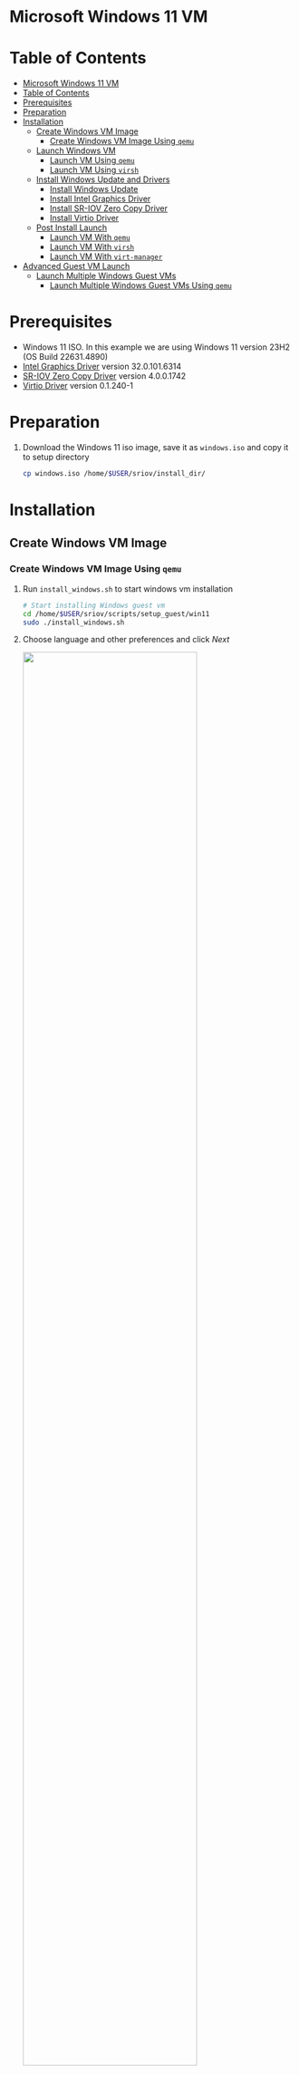 <a name="win11-vm-top"></a>

# Microsoft Windows 11 VM

<!-- TABLE OF CONTENTS -->
# Table of Contents
- [Microsoft Windows 11 VM](#microsoft-windows-11-vm)
- [Table of Contents](#table-of-contents)
- [Prerequisites](#prerequisites)
- [Preparation](#preparation)
- [Installation](#installation)
  - [Create Windows VM Image](#create-windows-vm-image)
    - [Create Windows VM Image Using `qemu`](#create-windows-vm-image-using-qemu)
  - [Launch Windows VM](#launch-windows-vm)
    - [Launch VM Using `qemu`](#launch-vm-using-qemu)
    - [Launch VM Using `virsh`](#launch-vm-using-virsh)
  - [Install Windows Update and Drivers](#install-windows-update-and-drivers)
    - [Install Windows Update](#install-windows-update)
    - [Install Intel Graphics Driver](#install-intel-graphics-driver)
    - [Install SR-IOV Zero Copy Driver](#install-sr-iov-zero-copy-driver)
    - [Install Virtio Driver](#install-virtio-driver)
  - [Post Install Launch](#post-install-launch)
    - [Launch VM With `qemu`](#launch-vm-with-qemu)
    - [Launch VM With `virsh`](#launch-vm-with-virsh)
    - [Launch VM With `virt-manager`](#launch-vm-with-virt-manager)
- [Advanced Guest VM Launch](#advanced-guest-vm-launch)
  - [Launch Multiple Windows Guest VMs](#launch-multiple-windows-guest-vms)
    - [Launch Multiple Windows Guest VMs Using `qemu`](#launch-multiple-windows-guest-vms-using-qemu)

# Prerequisites

* Windows 11 ISO. In this example we are using Windows 11 version 23H2 (OS Build 22631.4890)
* [Intel Graphics Driver](https://www.intel.com/content/www/us/en/secure/design/confidential/software-kits/kit-details.html?kitId=843233) version 32.0.101.6314
* [SR-IOV Zero Copy Driver](https://www.intel.com/content/www/us/en/download/843228/display-virtualization-drivers-for-display-virtualization-drivers-for-meteor-lake-u-h-and-meteor-lake-ps.html?cache=1734486750) version 4.0.0.1742
* [Virtio Driver](https://fedorapeople.org/groups/virt/virtio-win/direct-downloads/archive-virtio/virtio-win-0.1.240-1/virtio-win.iso) version 0.1.240-1

# Preparation

1. Download the Windows 11 iso image, save it as `windows.iso` and copy it to setup directory

    ```sh
    cp windows.iso /home/$USER/sriov/install_dir/
    ```

# Installation

## Create Windows VM Image

### Create Windows VM Image Using `qemu`

1. Run `install_windows.sh` to start windows vm installation

    ```sh
    # Start installing Windows guest vm
    cd /home/$USER/sriov/scripts/setup_guest/win11
    sudo ./install_windows.sh
    ```

2. Choose language and other preferences and click *Next*

    <img src=./media/winsetup1.png width="80%">

3. Select *Drive 0 Unallocated Space* and click *Next* and wait for Windows installation to succeed

    <img src=./media/winsetup2.png width="80%">

4. Shutdown the Windows guest

## Launch Windows VM

There are two options provided. Choose the corresponding launch method according to your installation method.

* [Option 1] Launch VM Using `qemu`
* [Option 2] Launch VM Using `virsh`

### Launch VM Using `qemu`

1. Run `start_windows.sh` to launch windows virtual machine

    ```sh
    cd /home/$USER/sriov/scripts/setup_guest/win11
    sudo ./start_windows.sh
    ```

### Launch VM Using `virsh`

1. Setup libvirt on host.

    *Note: Skip this step if it has been run before*

    ```sh
    cd /home/$USER/sriov/virsh_enable/host_setup/debian

    # load br_netfilter module
    sudo modprobe br_netfilter

    ./setup_libvirt.sh
    ```

    ```sh
    # reboot the system
    sudo reboot
    ```

2. Launch the windows vm

    ```sh
    cd /home/$USER/sriov/virsh_enable/

    # init windows guest vm
    ./guest_setup/idv.sh init windows11

    # launch vm
    sudo ./guest_setup/launch_multios.sh -f -d windows11 -g sriov windows11
    ```

## Install Windows Update and Drivers

### Install Windows Update

1. Install Windows update with the following steps:
    1) Open *Settings*
    2) Click *Windows Update*
    3) Click *Check for updates* and wait for the update to complete.
    4) Click *Pause for 1 week* to disable the automatic updates temporarily.

### Install Intel Graphics Driver

1. Download [Intel Graphics Driver](https://www.intel.com/content/www/us/en/secure/design/confidential/software-kits/kit-details.html?kitId=843233) from browser.
2. Use File Explorer to extract the zip file.
3. Navigate into the install folder and double click on `installer.exe` to launch the installer.
4. Click *Begin installation*

    <img src=./media/gfxdrvinstall.png width="80%">

5. After the installation has completed, click the *Reboot Required* button to reboot.
6. After reboot, launch the **Device Manager** to check the installation.

    <img src=./media/mr2/gfxdrv.png width="80%">

### Install SR-IOV Zero Copy Driver

1. Download [SR-IOV Zero Copy Driver](https://www.intel.com/content/www/us/en/download/843228/display-virtualization-drivers-for-display-virtualization-drivers-for-meteor-lake-u-h-and-meteor-lake-ps.html?cache=1734486750) from browser.
2. Use File Explorer to extract the zip file.
3. Search for **Windows PowerShell** and run it as an administrator.
4. Enter the following command and when prompted, enter "Y/Yes" to continue.

    ```sh
    C:\> Set-ExecutionPolicy -ExecutionPolicy AllSigned -Scope CurrentUser
    ```

5. Run the command below to install the *DVServerKMD* and *DVServerUMD* device drivers. When prompted, enter "[R] Run once" to continue.

    ```sh
    C:\> .\DVInstaller.ps1
    ```

6. Once the driver installation completes, the Windows Guest VM will reboot 
automatically.
7. After reboot, launch the **Device Manager** to check the installation.

    <img src=./media/mr2/zerocopydrv.png width="80%">

### Install Virtio Driver

1. Download [Virtio Driver](https://fedorapeople.org/groups/virt/virtio-win/direct-downloads/archive-virtio/virtio-win-0.1.240-1/virtio-win.iso) from browser.
2. Double click the iso file in File Explorer to mount it.
3. Search for **Windows PowerShell** and run it as an administrator.
4. Navigate to the folder of the extracted files.
5. Use the following command to install VIOSerial.

    ```sh
    Start-Process msiexec.exe -Wait -ArgumentList '/i ".\virtio-win-gt-x64.msi" ADDLOCAL="FE_network_driver,FE_balloon_driver,FE_pvpanic_driver,FE_qemupciserial_driver,FE_vioinput_driver,FE_viorng_driver,FE_vioscsi_driver,FE_vioserial_driver,FE_viostor_driver"'
    ```

6. Install QEMU guest agent in Windows VM.

    ```sh
    # Replace <virtio-win-is-path> in below command with the path where virtio-win iso has been mounted to in Windows VM.
    Start-Process msiexec.exe -ArgumentList '/i ".\guest-agent\qemu-ga-x86_64.msi"'
    ```

### Post Install Launch

There are three options provided. Choose the corresponding launch method according to your installation method.

*Note: Option 3 should be executed after option 2*

* [Option 1] Launch VM With `qemu`
* [Option 2] Launch VM With `virsh`
* [Option 3] Launch VM With `virt-manager`

### Launch VM With `qemu`

1. Run `start_windows.sh` to launch windows virtual machine

    ```sh
    cd /home/$USER/sriov
    sudo ./scripts/setup_guest/win11/start_windows.sh
    ```

### Launch VM With `virsh`

1. Launch the windows vm

    ```sh
    cd /home/$USER/sriov/virsh_enable/

    # init windows guest vm
    ./guest_setup/idv.sh init windows11

    # launch vm
    sudo ./guest_setup/launch_multios.sh -f -d windows11 -g sriov windows11
    ```

### Launch VM With `virt-manager`

1. Run virt-manager to launch windows virtual machine

    ```sh
    virt-manager
    ```

2. Passthrough usb device. Click *Open* button -> click *Add Hardware* and select the usb device you need -> click *Finish*

    <img src=./media/virt1.png width="80%">
    <img src=./media/virt2.png width="80%">
    <img src=./media/passthrough-usb.png width="80%">

3. Launch the windows vm. Click *Virtual Machine* -> click *Run*

# Advanced Guest VM Launch

+ Customize launch single VM

    The `start_windows.sh` script help on the host

    ```shell
    cd /home/$USER/sriov/scripts/setup_guest/win11
    sudo ./start_windows.sh -h
    ```

    Output

    ```shell
    start_windows.sh [-h] [-m] [-c] [-n] [-d] [-f] [-p] [-e] [--passthrough-pci-usb] [--passthrough-pci-udc] [--passthrough-pci-audio] [--passthrough-pci-eth] [--passthrough-pci-wifi] [--disable-kernel-irqchip] [--display] [--enable-pwr-ctrl] [--spice] [--audio]
    Options:
        -h  show this help message
        -m  specify guest memory size, eg. "-m 4G or -m 4096M"
        -c  specify guest cpu number, eg. "-c 4"
        -n  specify guest vm name, eg. "-n <guest_name>"
        -d  specify guest virtual disk image, eg. "-d /path/to/<guest_image>"
        -f  specify guest firmware OVMF variable image, eg. "-d /path/to/<ovmf_vars.fd>"
        -p  specify host forward ports, current support ssh, eg. "-p ssh=2222"
        -e  specify extra qemu cmd, eg. "-e "-monitor stdio""
        --passthrough-pci-usb passthrough USB PCI bus to guest.
        --passthrough-pci-udc passthrough USB Device Controller ie. UDC PCI bus to guest.
        --passthrough-pci-audio passthrough Audio PCI bus to guest.
        --passthrough-pci-eth passthrough Ethernet PCI bus to guest.
        --passthrough-pci-wifi passthrough WiFi PCI bus to guest.
        --disable-kernel-irqchip set kernel_irqchip=off.
        --display specify guest display connectors configuration with HPD (Hot Plug Display) feature,
                  eg. "--display full-screen,connectors.0=HDMI-1,connectors.1=DP-1"
                sub-param: max-outputs=[number of displays], set the max number of displays for guest vm, eg. "max-outputs=2"
                sub-param: full-screen, switch the guest vm display to full-screen mode.
                sub-param: show-fps, show fps info on the guest vm primary display.
                sub-param: connectors.[index]=[connector name], assign a connected display connector to guest vm.
                sub-param: extend-abs-mode, enable extend absolute mode across all monitors.
                sub-param: disable-host-input, disallow host\'s HID devices to control the guest.
        --enable-pwr-ctrl option allow guest power control from host via qga socket.
        --spice enable SPICE feature with sub-parameters,
                  eg. "--spice display=egl-headless,port=3002,disable-ticketing=on,spice-audio=on,usb-redir=1"
                sub-param: display=[display mode], set display mode, eg. "display=egl-headless"
                sub-param: port=[spice port], assign spice port, eg. "port=3002"
                sub-param: disable-ticketing=[on|off], set disable-ticketing, eg. "disable-ticketing=on"
                sub-param: spice-audio=[on|off], set spice audio eg. "spice-audio=on"
                sub-param: usb-redir=[number of USB redir channel], set USB redirection channel number, eg. "usb-redir=2"
        --audio enable hda audio for guest vm with sub-parameters,
                  eg. "--audio device=intel-hda,name=hda-audio,sink=alsa_output.pci-0000_00_1f.3.analog-stereo,timer-period=5000"
                sub-param: device=[device], set audio device, eg. "device=intel-hda"
                sub-param: name=[name], set audio device name, eg. "name=hda-audio"
                sub-param: server=[audio server], set audio server, eg. "unix:/run/user/1000/pulse/native"
                sub-param: sink=[audio sink], set audio stream routing. Use "pacmd list-sinks" to find available audio sinks
                sub-param: timer-period=[period], set timer period in microseconds (us), eg. "timer-period=5000"
    ```

## Launch Multiple Windows Guest VMs

### Launch Multiple Windows Guest VMs Using `qemu`

1. Run the `start_all_windows.sh`, Please be patient, it will take some time

    ```shell
    # on the host
    cd /home/$USER/sriov/scripts/setup_guest/win11
    sudo ./start_all_windows.sh
    ```

<p align="right">(<a href="#win11-vm-top">back to top</a>)</p>
